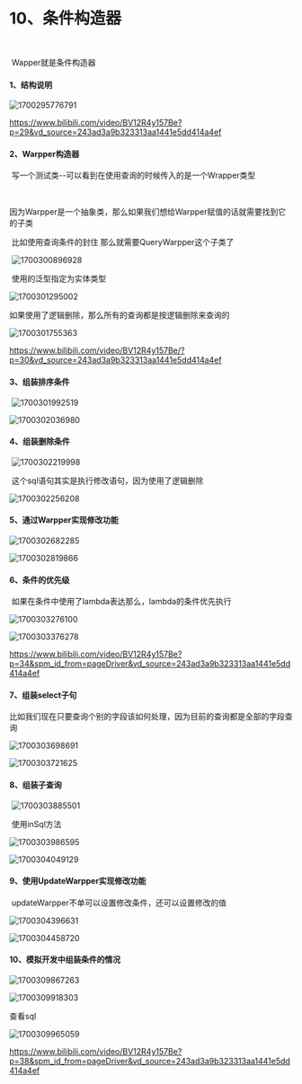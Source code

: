 # 10、条件构造器

​		

​				Wapper就是条件构造器



#### 1、结构说明



![1700295776791](../../.vuepress/public/images/1700295776791.png)



https://www.bilibili.com/video/BV12R4y157Be?p=29&vd_source=243ad3a9b323313aa1441e5dd414a4ef





#### 2、Warpper构造器

​		写一个测试类--可以看到在使用查询的时候传入的是一个Wrapper类型

​	

​		因为Warpper是一个抽象类，那么如果我们想给Warpper赋值的话就需要找到它的子类

​			比如使用查询条件的封住 那么就需要QueryWarpper这个子类了

​	![1700300896928](../../.vuepress/public/images/1700300896928.png)





​	使用的泛型指定为实体类型



![1700301295002](../../.vuepress/public/images/1700301295002.png)



如果使用了逻辑删除，那么所有的查询都是按逻辑删除来查询的

![1700301755363](../../.vuepress/public/images/1700301755363.png)





https://www.bilibili.com/video/BV12R4y157Be/?p=30&vd_source=243ad3a9b323313aa1441e5dd414a4ef





#### 3、组装排序条件

​	![1700301992519](../../.vuepress/public/images/1700301992519.png)

![1700302036980](../../.vuepress/public/images/1700302036980.png)





#### 4、组装删除条件

​	![1700302219998](../../.vuepress/public/images/1700302219998.png)

​		这个sql语句其实是执行修改语句，因为使用了逻辑删除

![1700302256208](../../.vuepress/public/images/1700302256208.png)





#### 5、通过Warpper实现修改功能

![1700302682285](../../.vuepress/public/images/1700302682285.png)



![1700302819866](../../.vuepress/public/images/1700302819866.png)





#### 6、条件的优先级

​			如果在条件中使用了lambda表达那么，lambda的条件优先执行

![1700303276100](../../.vuepress/public/images/1700303276100.png)



![1700303376278](../../.vuepress/public/images/1700303376278.png)



https://www.bilibili.com/video/BV12R4y157Be?p=34&spm_id_from=pageDriver&vd_source=243ad3a9b323313aa1441e5dd414a4ef





#### 7、组装select子句

​			比如我们现在只要查询个别的字段该如何处理，因为目前的查询都是全部的字段查询

![1700303698691](../../.vuepress/public/images/1700303698691.png)

![1700303721625](../../.vuepress/public/images/1700303721625.png)





#### 8、组装子查询

​		![1700303885501](../../.vuepress/public/images/1700303885501.png)





​	使用inSql方法

![1700303986595](../../.vuepress/public/images/1700303986595.png)



![1700304049129](../../.vuepress/public/images/1700304049129.png)







#### 9、使用UpdateWarpper实现修改功能

​		updateWarpper不单可以设置修改条件，还可以设置修改的值

![1700304396631](../../.vuepress/public/images/1700304396631.png)

![1700304458720](../../.vuepress/public/images/1700304458720.png)





#### 10、模拟开发中组装条件的情况



![1700309867263](../../.vuepress/public/images/1700309867263.png)

![1700309918303](../../.vuepress/public/images/1700309918303.png)



查看sql

![1700309965059](../../.vuepress/public/images/1700309965059.png)





https://www.bilibili.com/video/BV12R4y157Be?p=38&spm_id_from=pageDriver&vd_source=243ad3a9b323313aa1441e5dd414a4ef

















​	



































































